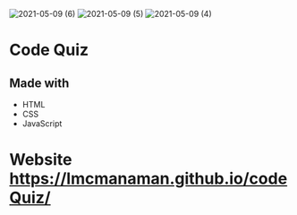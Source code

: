 ![2021-05-09 (6)](https://user-images.githubusercontent.com/81030206/117602921-cb6db800-b11f-11eb-8c9e-f51fbf71ecd2.png)
![2021-05-09 (5)](https://user-images.githubusercontent.com/81030206/117602923-cd377b80-b11f-11eb-8889-00f31ca805a3.png)
![2021-05-09 (4)](https://user-images.githubusercontent.com/81030206/117602877-b4c76100-b11f-11eb-99ea-eae63a7bacf7.png)
# Code Quiz

## Made with 
* HTML
* CSS
* JavaScript

# Website https://lmcmanaman.github.io/codeQuiz/


